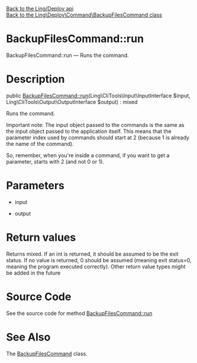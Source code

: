 [Back to the Ling/Deploy api](https://github.com/lingtalfi/Deploy/blob/master/doc/api/Ling/Deploy.md)<br>
[Back to the Ling\Deploy\Command\BackupFilesCommand class](https://github.com/lingtalfi/Deploy/blob/master/doc/api/Ling/Deploy/Command/BackupFilesCommand.md)


BackupFilesCommand::run
================



BackupFilesCommand::run — Runs the command.




Description
================


public [BackupFilesCommand::run](https://github.com/lingtalfi/Deploy/blob/master/doc/api/Ling/Deploy/Command/BackupFilesCommand/run.md)(Ling\CliTools\Input\InputInterface $input, Ling\CliTools\Output\OutputInterface $output) : mixed




Runs the command.

Important note:
The input object passed to the commands is the same as the input object passed to the application itself.
This means that the parameter index used by commands should start at 2 (because 1 is already the name of the command).

So, remember, when you're inside a command, if you want to get a parameter, starts with 2 (and not 0 or 1).




Parameters
================


- input

    

- output

    


Return values
================

Returns mixed.
If an int is returned, it should be assumed to be the exit status.
If no value is returned, 0 should be assumed (meaning exit status=0, meaning the program executed correctly).
Other return value types might be added in the future







Source Code
===========
See the source code for method [BackupFilesCommand::run](https://github.com/lingtalfi/Deploy/blob/master/Command/BackupFilesCommand.php#L42-L141)


See Also
================

The [BackupFilesCommand](https://github.com/lingtalfi/Deploy/blob/master/doc/api/Ling/Deploy/Command/BackupFilesCommand.md) class.



